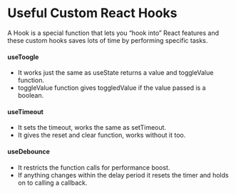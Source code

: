 # Useful Custom React Hooks

A Hook is a special function that lets you “hook into” React features and these custom hooks saves lots of time by performing specific tasks.

#### useToogle 
- It works just the same as useState returns a value and toggleValue function.
- toggleValue function gives toggledValue if the value passed is a boolean.

#### useTimeout
- It sets the timeout, works the same as setTimeout.
- It gives the reset and clear function, works without it too.

#### useDebounce 
- It restricts the function calls for performance boost.
- If anything changes within the delay period it resets the timer and holds on to calling a callback.

